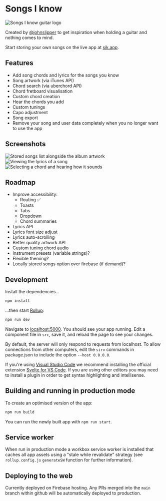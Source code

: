 # Songs I know

![Songs I know guitar logo](https://github.com/johnslipper/sik-svelte/blob/main/public/icons/icon-180x180.png?raw=true)

Created by [@johnslipper](https://twitter.com/johnslipper) to get inspiration when holding a guitar and nothing comes to mind.

Start storing your own songs on the live app at [sik.app](https://sik.app).

## Features

- Add song chords and lyrics for the songs you know
- Song artwork (via iTunes API)
- Chord search (via uberchord API)
- Chord fretboard visualisation
- Custom chord creation
- Hear the chords you add
- Custom tunings
- Capo adjustment
- Song export
- Remove your song and user data completely when you no longer want to use the app

## Screenshots

![Stored songs list alongside the album artwork](https://github.com/johnslipper/sik-svelte/blob/main/public/screenshots/sik-svelte-app-1.jpg?raw=true)
![Viewing the lyrics of a song](https://github.com/johnslipper/sik-svelte/blob/main/public/screenshots/sik-svelte-app-2.jpg?raw=true)
![Selecting a chord and hearing how it sounds](https://github.com/johnslipper/sik-svelte/blob/main/public/screenshots/sik-svelte-app-3.jpg?raw=true)

## Roadmap

- Improve accessibility:
  - Routing ✅
  - Toasts
  - Tabs
  - Dropdown
  - Chord summaries
- Lyrics API
- Lyrics font size adjust
- Lyrics auto-scrolling
- Better quality artwork API
- Custom tuning chord audio
- Instrument presets (variable strings)?
- Flexible theming?
- Locally stored songs option over firebase (if demand)?

## Development

Install the dependencies...

```bash
npm install
```

...then start [Rollup](https://rollupjs.org):

```bash
npm run dev
```

Navigate to [localhost:5000](http://localhost:5000). You should see your app running. Edit a component file in `src`, save it, and reload the page to see your changes.

By default, the server will only respond to requests from localhost. To allow connections from other computers, edit the `sirv` commands in package.json to include the option `--host 0.0.0.0`.

If you're using [Visual Studio Code](https://code.visualstudio.com/) we recommend installing the official extension [Svelte for VS Code](https://marketplace.visualstudio.com/items?itemName=svelte.svelte-vscode). If you are using other editors you may need to install a plugin in order to get syntax highlighting and intellisense.

## Building and running in production mode

To create an optimised version of the app:

```bash
npm run build
```

You can run the newly built app with `npm run start`.

## Service worker

When run in production mode a workbox service worker is installed that caches all app assets using a "stale while revalidate" strategy (see `rollup.config.js` `generateSW` function for further information).

## Deploying to the web

Currently deployed on Firebase hosting. Any PRs merged into the `main` branch within github will be automatically deployed to production.
